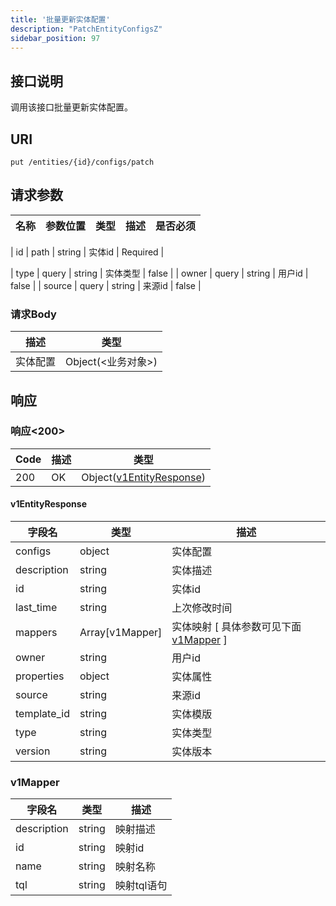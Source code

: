 ```yaml
---
title: '批量更新实体配置'
description: "PatchEntityConfigsZ"
sidebar_position: 97
---
```

## 接口说明
调用该接口批量更新实体配置。

## URI

```
put /entities/{id}/configs/patch
```

## 请求参数

| 名称 | 参数位置 | 类型 | 描述 |  是否必须 |
| ---- | ---------- | ----------- | ----------- | ----------- | 

| id | path | string | 实体id |  Required | 

| type | query | string | 实体类型 |  false |
| owner | query | string | 用户id |  false |
| source | query | string | 来源id |  false |


### 请求Body 
| 描述 | 类型 |
| ----------- | ------ |
| 实体配置 | Object(<业务对象>) |

## 响应


### 响应<200>
| Code | 描述 | 类型 |
| ---- | ----------- | ------ | 
| 200 | OK | Object([v1EntityResponse](#v1EntityResponse)) |

#### v1EntityResponse

| 字段名 | 类型 | 描述 |
| ---- | ---- | ----------- | 
| configs | object | 实体配置 | 
| description | string | 实体描述 | 
| id | string | 实体id | 
| last_time | string | 上次修改时间 |  
| mappers | Array[v1Mapper] | 实体映射 [ 具体参数可见下面 [v1Mapper](#v1Mapper) ] | 
| owner | string | 用户id | 
| properties | object | 实体属性 | 
| source | string | 来源id | 
| template_id | string | 实体模版 | 
| type | string | 实体类型 | 
| version | string | 实体版本 |





### v1Mapper
| 字段名 | 类型 | 描述 |
| ---- | ---- | ----------- | 
| description | string | 映射描述 | 
| id | string | 映射id | 
| name | string | 映射名称 | 
| tql | string | 映射tql语句 |










